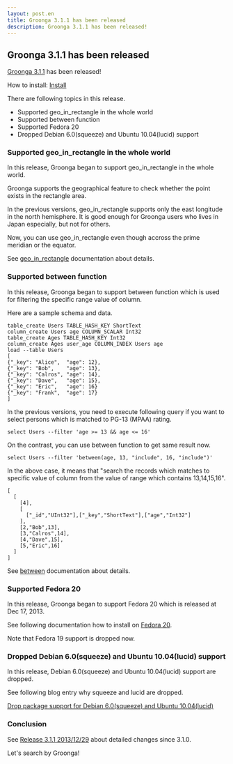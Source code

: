 ```yaml
---
layout: post.en
title: Groonga 3.1.1 has been released
description: Groonga 3.1.1 has been released!
---
```


Groonga 3.1.1 has been released
-------------------------------

[Groonga 3.1.1](/docs/news.html#release-3-1-0) has been released!

How to install: [Install](/docs/install.html)

There are following topics in this release.

-   Supported geo_in_rectangle in the whole world
-   Supported between function
-   Supported Fedora 20
-   Dropped Debian 6.0(squeeze) and Ubuntu 10.04(lucid) support

### Supported geo_in_rectangle in the whole world

In this release, Groonga began to support geo_in_rectangle in the
whole world.

Groonga supports the geographical feature to check whether the point
exists
in the rectangle area.

In the previous versions, geo_in_rectangle supports only the east
longitude in the north hemisphere.
It is good enough for Groonga users who lives in Japan especially, but
not for others.

Now, you can use geo_in_rectangle even though accross the prime
meridian or the equator.

See
[geo_in_rectangle](http://groonga.org/docs/reference/functions/geo_in_rectangle.html)
documentation about details.

### Supported between function

In this release, Groonga began to support between function which is used
for filtering the specific range value of column.

Here are a sample schema and data.

    table_create Users TABLE_HASH_KEY ShortText
    column_create Users age COLUMN_SCALAR Int32
    table_create Ages TABLE_HASH_KEY Int32
    column_create Ages user_age COLUMN_INDEX Users age
    load --table Users
    [
    {"_key": "Alice",  "age": 12},
    {"_key": "Bob",    "age": 13},
    {"_key": "Calros", "age": 14},
    {"_key": "Dave",   "age": 15},
    {"_key": "Eric",   "age": 16}
    {"_key": "Frank",  "age": 17}
    ]

In the previous versions, you need to execute following query if you
want to select persons which is matched to PG-13 (MPAA) rating.

    select Users --filter 'age >= 13 && age <= 16'

On the contrast, you can use between function to get same result now.

    select Users --filter 'between(age, 13, "include", 16, "include")'

In the above case, it means that "search the records which matches to
specific value of column from the value of range which contains
13,14,15,16".

    [
      [
        [4],
        [
          ["_id","UInt32"],["_key","ShortText"],["age","Int32"]
        ],
        [2,"Bob",13],
        [3,"Calros",14],
        [4,"Dave",15],
        [5,"Eric",16]
      ]
    ]

See [between](http://groonga.org/docs/reference/functions/between.html)
documentation about details.

### Supported Fedora 20

In this release, Groonga began to support Fedora 20 which is released at
Dec 17, 2013.

See following documentation how to install on [Fedora
20](http://groonga.org/docs/install/fedora.html).

Note that Fedora 19 support is dropped now.

### Dropped Debian 6.0(squeeze) and Ubuntu 10.04(lucid) support

In this release, Debian 6.0(squeeze) and Ubuntu 10.04(lucid) support are
dropped.

See following blog entry why squeeze and lucid are dropped.

[Drop package support for Debian 6.0(squeeze) and Ubuntu 10.04(lucid)](http://groonga.org/en/blog/2013/12/16/drop-squeeze-and-lucid-support.html)

### Conclusion

See [Release 3.1.1 2013/12/29](/docs/news.html#release-3-1-1) about
detailed changes since 3.1.0.

Let's search by Groonga!
